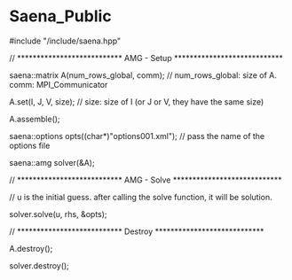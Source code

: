 # Saena_Public

#include "/include/saena.hpp"

// *************************** AMG - Setup ****************************

saena::matrix A(num_rows_global, comm); // num_rows_global: size of A. comm: MPI_Communicator

A.set(I, J, V, size); // size: size of I (or J or V, they have the same size)

A.assemble();


saena::options opts((char*)"options001.xml"); // pass the name of the options file

saena::amg solver(&A);

// *************************** AMG - Solve ****************************

// u is the initial guess. after calling the solve function, it will be solution.

solver.solve(u, rhs, &opts); 

// *************************** Destroy ****************************

A.destroy();

solver.destroy();
